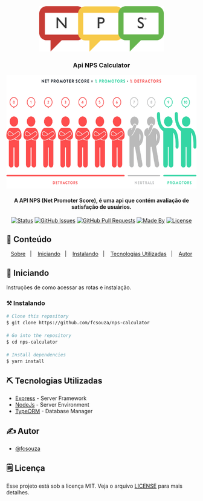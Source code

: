 <div align="center">
    <img alt="NPS" title="NPS" height="120" src=".github/nps_logo.png" />
<h3>Api NPS Calculator</h3>
<img height="300"  src=".github/nps.png">
</div>

<h4 align="center"> 
A API NPS (Net Promoter Score), é uma api que contém avaliação de satisfação de usuários. 

</h4>

<div align="center">

[![Status](https://img.shields.io/badge/status-active-success.svg)]()
[![GitHub Issues](https://img.shields.io/github/languages/count/fcsouza/nps-calculator)]()
[![GitHub Pull Requests](https://img.shields.io/github/last-commit/fcsouza/nps-calculator)]()
[![Made By](https://img.shields.io/badge/Made%20By-Fabricio%20Cavalcante-brightgreen)]()
[![License](https://img.shields.io/badge/license-MIT-blue.svg)](/LICENSE)

</div>

## 📝 Conteúdo
<p align="center">
<a href="#fabricio">Sobre</a>&nbsp;&nbsp;&nbsp;|&nbsp;&nbsp;&nbsp;
<a href="#getting_started">Iniciando</a>&nbsp;&nbsp;&nbsp;|&nbsp;&nbsp;&nbsp;
<a href="#installing">Instalando</a>&nbsp;&nbsp;&nbsp;|&nbsp;&nbsp;&nbsp;
<a href="#built_using">Tecnologias Utilizadas</a>&nbsp;&nbsp;&nbsp;|&nbsp;&nbsp;&nbsp;
<a href="#authors">Autor</a>
</p>


## 🏁 Iniciando <a name = "getting_started"></a>
Instruções de como acessar as rotas e instalação.

### ⚒ Instalando <a name = "installing"></a>
```bash
# Clone this repository
$ git clone https://github.com/fcsouza/nps-calculator

# Go into the repository
$ cd nps-calculator

# Install dependencies
$ yarn install
```

## ⛏️ Tecnologias Utilizadas <a name = "built_using"></a>

- [Express](https://expressjs.com/) - Server Framework
- [NodeJs](https://nodejs.org/en/) - Server Environment
- [TypeORM](https://typeorm.io) - Database Manager
## ✍️ Autor <a name = "authors"></a>

- [@fcsouza](https://github.com/fcsouza)

## 🗒 Licença

Esse projeto está sob a licença MIT. Veja o arquivo [LICENSE](LICENSE.md) para mais detalhes.